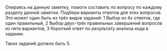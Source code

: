 Опираясь на данную заметку, помоги составить по вопросу по каждому разделу данной заметки. Подбери варианты ответов для этих вопросов. Это может один быть из трёх видов заданий: 
1 Выбор из 4х ответов, где один правильный, 
2 Выбор двух-трёх правильных завершений вопросов из пяти вариантов,
3 Короткий ответ по результату анализа кода в задании.

Таких заданий должно быть 5.